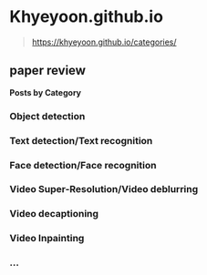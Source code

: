 # Khyeyoon.github.io

> https://khyeyoon.github.io/categories/

## paper review

**Posts by Category**

### Object detection

### Text detection/Text recognition

### Face detection/Face recognition

### Video Super-Resolution/Video deblurring

### Video decaptioning

### Video Inpainting

### ...

